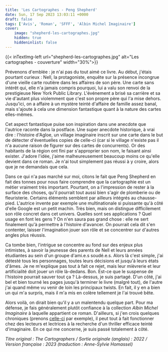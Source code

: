 ```yaml
---
title: 'Les Cartographes - Peng Shepherd'
date: Sun, 17 Sep 2023 13:03:11 +0000
draft: false
tags: ['Avis', 'Roman', 'SFFF', 'Albin Michel Imaginaire']
cover: 
    image: "shepherd-les-cartographes.jpg"
    hidden: true
    hiddeninlist: false
---
```


{{< inTextImg-left url="shepherd-les-cartographes.jpg" alt="Les cartographes - couverture" width="30%">}} 

Prévenons d'emblée : je n'ai pas du tout aimé ce livre. Au début, j'étais pourtant curieux : Nell, la protagoniste, enquête sur la présence incongrue d'une vieille carte routière dans les affaires de son père. Une carte sans intérêt qui, elle n'a jamais compris pourquoi, lui a valu son renvoi de la prestigieuse New York Public Library. L'événement a brisé sa carrière et sa vie d'autant plus violemment que c'est son propre père qui l'a mise dehors. Jusqu'ici, on a affaire à un mystère teinté d'affaire de famille assez banal, mais s'ajoute à cela une dimension fantastique quant à la nature des cartes elles-mêmes.

Cet aspect fantastique puise son inspiration dans une anecdote que l'autrice raconte dans la postface. Une super anecdote historique, à vrai dire : l'histoire d'Agloe, un village imaginaire inscrit sur une carte dans le but de détecter d'éventuelles copies de celle-ci (car si le village n'existe pas il n'a aucune raison de figurer sur des cartes de concurrents). Or des habitants de la région ont fini par s'approprier son nom, le faisant ainsi exister. J'adore l'idée, j'aime malheureusement beaucoup moins ce qu'elle devient dans ce roman. Je n'ai tout simplement pas réussi à y croire, alors que je ne demandais que cela.

Dans ce qui n'a pas marché sur moi, citons le fait que Peng Shepherd en fait des tonnes pour nous faire comprendre que la cartographie est un métier vraiment très important. Pourtant, on a l'impression de rester à la surface des choses, qu'il pourrait tout aussi bien s'agir de plomberie ou de fleuristerie. Certains éléments semblent par ailleurs intégrés au chausse-pied. L'autrice invente par exemple une multinationale si puissante qu'à côté d'elle Google est un petit machin. Très bien, mais on distingue difficilement son rôle concret dans cet univers. Quelles sont ses applications ? Quel usage en font les gens ? On n'en saura pas grand chose : elle ne sert finalement qu'à permettre à l'histoire d'avancer. On pourrait cela dit s'en contenter, laisser l'imagination jouer son rôle et se concentrer sur d'autres angles plus réussis.

Ca tombe bien, l'intrigue se concentre au fond sur des enjeux plus intimistes, à savoir la jeunesse des parents de Nell et leurs années étudiantes au sein d'un groupe d'ami.e.s soudé.e.s. Alors là c'est simple, j'ai détesté tous les personnages, toutes leurs décisions et jusqu'à leurs états d'âmes. Je ne m'explique pas tout à fait ce rejet, mais leur mièvrerie et leur artificialité doit jouer un rôle là-dedans. Bon. Est-ce que le suspense de l'histoire pourrait sauver tout ça ? Là-dessus, je suis partagé. D'un côté, j'ai bel et bien tourné les pages jusqu'à terminer le livre (malgré tout), de l'autre j'ai quand même vu venir de loin les principaux twists. En fait, il y en a bien un qui m'a surpris, mais il m'a mis en colère tellement je l'ai trouvé bête.

Alors voilà, on dirait bien qu'il y a un malentendu quelque part. Pour ma défense, je fais généralement plutôt confiance à la collection _Albin Michel Imaginaire_ à laquelle appartient ce roman. D'ailleurs, si j'en crois quelques chroniques (prenons [celle-ci](https://www.noosfere.org/livres/niourf.asp?numlivre=2146630486) par exemple), il peut tout à fait fonctionner chez des lecteurs et lectrices à la recherche d'un thriller efficace teinté d'imaginaire. En ce qui me concerne, je suis passé totalement à côté.

_Titre original : The Cartographers / Sortie originale (anglais) : 2022 / Version française : 2023 (traduction : Anne-Sylvie Homassel)_